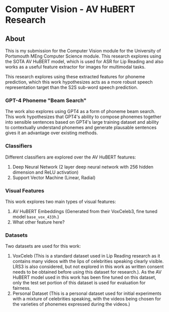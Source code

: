 # Computer Vision - AV HuBERT Research

## About

This is my submission for the Computer Vision module for the University
of Portsmouth MEng Computer Science module. This research explores using
the SOTA AV HuBERT model, which is used for ASR for Lip Reading and also
works as a useful feature extractor for images for multimodal tasks.

This research explores using these extracted features for phoneme prediction,
which this work hypothesizes acts as a more robust speech representation
target than the S2S sub-word speech prediction.

### GPT-4 Phoneme "Beam Search"

The work also explores using GPT4 as a form of phoneme beam search. This
work hypothesizes that GPT4's ability to compose phonemes together into
sensible sentences based on GPT4's large training dataset and ability
to contextually understand phonemes and generate plausable sentences
gives it an advantage over existing methods.

### Classifiers

Different classifiers are explored over the AV HuBERT features:
1. Deep Neural Network (2 layer deep neural network with 256 hidden dimension
   and ReLU activation)
2. Support Vector Machine (Linear, Radial)

### Visual Features

This work explores two main types of visual features:
1. AV HuBERT Embeddings (Generated from their VoxCeleb3, 
   fine tuned model `base_vox_433h`.)
2. What other feature here?

### Datasets

Two datasets are used for this work:
1. VoxCeleb (This is a standard dataset used in Lip Reading research as it
   contains many videos with the lips of celebrities speaking clearly visible.
   LRS3 is also considered, but not explored in this work as written consent
   needs to be obtained before using this dataset for research.).
   As the AV HuBERT model used in this work has been fine tuned on this dataset,
   only the test set portion of this dataset is used for evaluation for fairness.
2. Personal Dataset (This is a personal dataset used for initial experiments
   with a mixture of celebrities speaking, with the videos being chosen for
   the varieties of phonemes expressed during the videos.)